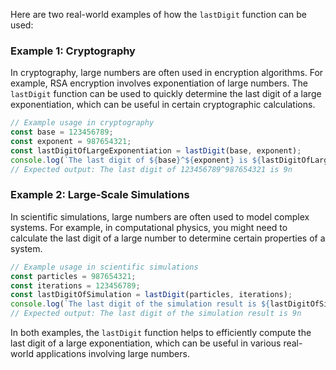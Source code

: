 Here are two real-world examples of how the `lastDigit` function can be used:

### Example 1: Cryptography
In cryptography, large numbers are often used in encryption algorithms. For example, RSA encryption involves exponentiation of large numbers. The `lastDigit` function can be used to quickly determine the last digit of a large exponentiation, which can be useful in certain cryptographic calculations.

```javascript
// Example usage in cryptography
const base = 123456789;
const exponent = 987654321;
const lastDigitOfLargeExponentiation = lastDigit(base, exponent);
console.log(`The last digit of ${base}^${exponent} is ${lastDigitOfLargeExponentiation}`);
// Expected output: The last digit of 123456789^987654321 is 9n
```

### Example 2: Large-Scale Simulations
In scientific simulations, large numbers are often used to model complex systems. For example, in computational physics, you might need to calculate the last digit of a large number to determine certain properties of a system.

```javascript
// Example usage in scientific simulations
const particles = 987654321;
const iterations = 123456789;
const lastDigitOfSimulation = lastDigit(particles, iterations);
console.log(`The last digit of the simulation result is ${lastDigitOfSimulation}`);
// Expected output: The last digit of the simulation result is 9n
```

In both examples, the `lastDigit` function helps to efficiently compute the last digit of a large exponentiation, which can be useful in various real-world applications involving large numbers.
